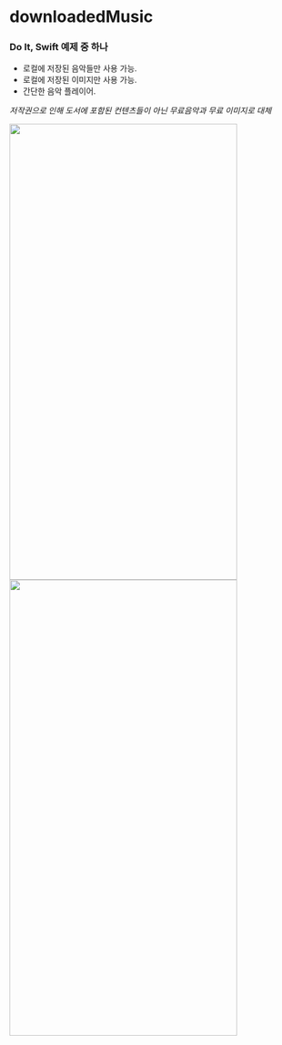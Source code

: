 # downloadedMusic
### Do It, Swift 예제 중 하나
- 로컬에 저장된 음악들만 사용 가능.
- 로컬에 저장된 이미지만 사용 가능.
- 간단한 음악 플레이어.

*저작권으로 인해 도서에 포함된 컨텐츠들이 아닌 무료음악과 무료 이미지로 대체*

<img src = "https://user-images.githubusercontent.com/76980015/230802790-24aab49d-93aa-454d-8e12-4f6ff244e7f3.png" width = "400" height = "800" align='left' />
<img src = "https://user-images.githubusercontent.com/76980015/230802796-0849a111-41bd-465a-8584-1df7d17821f4.png" width = "400" height = "800" />

